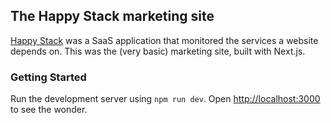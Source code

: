 ## The Happy Stack marketing site

[Happy Stack](https://github.com/monooso/happystack-app) was a SaaS application that monitored the services a website depends on. This was the (very basic) marketing site, built with Next.js.

### Getting Started

Run the development server using `npm run dev`. Open [http://localhost:3000](http://localhost:3000) to see the wonder.
